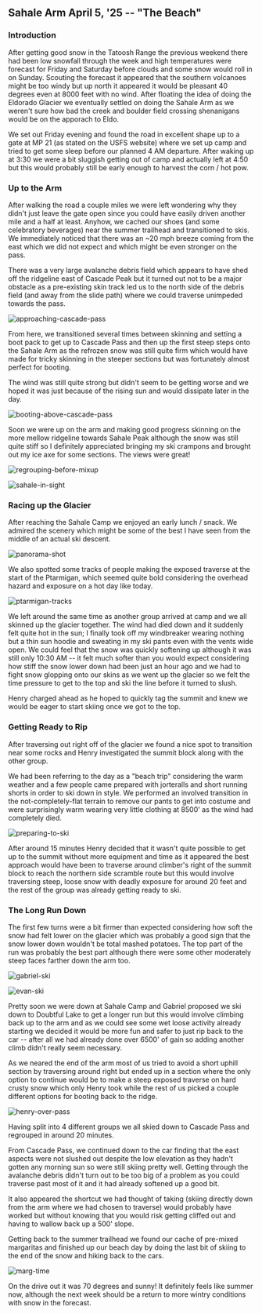 ## Sahale Arm April 5, '25 -- "The Beach"

### Introduction

After getting good snow in the Tatoosh Range the previous weekend there had been low snowfall through the week and high temperatures were forecast for Friday and Saturday before clouds and some snow would roll in on Sunday.
Scouting the forecast it appeared that the southern volcanoes might be too windy but up north it appeared it would be pleasant 40 degrees even at 8000 feet with no wind.
After floating the idea of doing the Eldorado Glacier we eventually settled on doing the Sahale Arm as we weren't sure how bad the creek and boulder field crossing shenanigans would be on the apporach to Eldo.

We set out Friday evening and found the road in excellent shape up to a gate at MP 21 (as stated on the USFS website) where we set up camp and tried to get some sleep before our planned 4 AM departure.
After waking up at 3:30 we were a bit sluggish getting out of camp and actually left at 4:50 but this would probably still be early enough to harvest the corn / hot pow.

### Up to the Arm

After walking the road a couple miles we were left wondering why they didn't just leave the gate open since you could have easily driven another mile and a half at least. Anyhow, we cached our shoes (and some celebratory beverages) near the summer trailhead and transitioned to skis.
We immediately noticed that there was an ~20 mph breeze coming from the east which we did not expect and which might be even stronger on the pass.

There was a very large avalanche debris field which appears to have shed off the ridgeline east of Cascade Peak but it turned out not to be a major obstacle as a pre-existing skin track led us to the north side of the debris field (and away from the slide path) where we could traverse unimpeded towards the pass.

![approaching-cascade-pass](https://lh3.googleusercontent.com/pw/AP1GczOPqJJx-R7-LqSHYQ8mxoZ0i8l-zgV5uVaN9Od9I-wB4LIcpSz03QN8bQSNb0JOPv_QdLrLpF8zB3LNaW01oBxXV7HHbJgYTjImHo7o1cSIa1fMdtsiGpt_2o6PVw9NCX8DNPXv1xzoq1vD2T-zV7bqsg=w980-h1306-s-no?authuser=0)

From here, we transitioned several times between skinning and setting a boot pack to get up to Cascade Pass and then up the first steep steps onto the Sahale Arm as the refrozen snow was still quite firm which would have made for tricky skinning in the steeper sections but was fortunately almost perfect for booting.

The wind was still quite strong but didn't seem to be getting worse and we hoped it was just because of the rising sun and would dissipate later in the day.

![booting-above-cascade-pass](https://lh3.googleusercontent.com/pw/AP1GczP2NWf7qYCBe7bU898u3dtNns1oINge6Hjobw_etxvTOaEqisBXz802vm5Xl4Mfe4jw9270C_bLdeaikJak-sBmwgeMvdL5kXpRizo-kILCaGGnsOC2KUxAXD1WpHSHFTHDZO990LhiUIaRWitPp8yHmw=w980-h1306-s-no?authuser=0)

Soon we were up on the arm and making good progress skinning on the more mellow ridgeline towards Sahale Peak although the snow was still quite stiff so I definitely appreciated bringing my ski crampons and brought out my ice axe for some sections.
The views were great!

![regrouping-before-mixup](https://lh3.googleusercontent.com/pw/AP1GczPXc2m3JMr_aWg9PoCEJV6IFxswdAN15FLyD5IsQbDVpCY2H5CxwcNCc2kvczdUrpcOcYop30XbV5L7cWJKeN0eqy-MGo-SbYYFPEqcFZNPWX5TUjmYjut0GfDQHyflLirHn1kcZiZp7Bge9ogCa28xQg=w980-h1306-s-no?authuser=0)

![sahale-in-sight](https://lh3.googleusercontent.com/pw/AP1GczMP4JY4lG5DSl7R5P_dtyGa9pzC8N4xZvUATZdM6MNjongh3rWHrR5IUUdxcajvBw2ybuqoRC8kCh_rMiME0kzHm7slW3I9orqo2BKzcu4S6qM6nqFymmdzDoHhuCUE8peC7UWX4hyNxsG7xWqHuK0Y-A=w980-h1306-s-no?authuser=0)

### Racing up the Glacier

After reaching the Sahale Camp we enjoyed an early lunch / snack.
We admired the scenery which might be some of the best I have seen from the middle of an actual ski descent.

![panorama-shot](https://lh3.googleusercontent.com/pw/AP1GczNV7S_641RHwI_2779qhhqDYbmW1UlxvarhHhDweeZTyAq7C4MVgy_nRtTA-39xTowEAmCQW93LD9SGlLColo7O3-rxNshiTLnyRg_L3PEHcvc7UAG5Gdu9gzOMtxTDwWUbugbhclpIWW3bhqEqbmTsBA=w1278-h304-s-no?authuser=0)

We also spotted some tracks of people making the exposed traverse at the start of the Ptarmigan, which seemed quite bold considering the overhead hazard and exposure on a hot day like today.

![ptarmigan-tracks](https://lh3.googleusercontent.com/pw/AP1GczNFP4CYRyPo9IVMS6jNB3A97DtP-tqfGiSSD3a3woriuGbSV8WmM2lgkzROYdfNMPZptM5kYtn4tAT7130i8xBnme-APh5utuXp2MWVZMqCz4y3elP4B_q8r6AEdhK3OF4DSXYLMU-2m8yYzCz3JdKOQg=w980-h1306-s-no?authuser=0)

We left around the same time as another group arrived at camp and we all skinned up the glacier together.
The wind had died down and it suddenly felt quite hot in the sun; I finally took off my windbreaker wearing nothing but a thin sun hoodie and sweating in my ski pants even with the vents wide open.
We could feel that the snow was quickly softening up although it was still only 10:30 AM -- it felt much softer than you would expect considering how stiff the snow lower down had been just an hour ago and we had to fight snow glopping onto our skins as we went up the glacier so we felt the time pressure to get to the top and ski the line before it turned to slush.

Henry charged ahead as he hoped to quickly tag the summit and knew we would be eager to start skiing once we got to the top.

### Getting Ready to Rip
After traversing out right off of the glacier we found a nice spot to transition near some rocks and Henry investigated the summit block along with the other group.

We had been referring to the day as a "beach trip" considering the warm weather and a few people came prepared with jorteralls and short running shorts in order to ski down in style.
We performed an involved transition in the not-completely-flat terrain to remove our pants to get into costume and were surprisingly warm wearing very little clothing at 8500' as the wind had completely died.

![preparing-to-ski](https://lh3.googleusercontent.com/pw/AP1GczOinSOBAfVJ741aYz8x7p4E2gIZ8PM4YEkBcc5Fmb1M8fSF8DeoNMTKU68JBfIVkKlU0Om62ssh3-kCqArfaOUuiGlBm4B8tu8aXAs095p8Qsb9-poYo2ohatYWv3IiNm_p1by36_rb3MqvzvEY4OUd0A=w980-h1306-s-no?authuser=0)

After around 15 minutes Henry decided that it wasn't quite possible to get up to the summit without more equipment and time as it appeared the best approach would have been to traverse around climber's right of the summit block to reach the northern side scramble route but this would involve traversing steep, loose snow with deadly exposure for around 20 feet and the rest of the group was already getting ready to ski.

### The Long Run Down

The first few turns were a bit firmer than expected considering how soft the snow had felt lower on the glacier which was probably a good sign that the snow lower down wouldn't be total mashed potatoes.
The top part of the run was probably the best part although there were some other moderately steep faces farther down the arm too.

![gabriel-ski](https://lh3.googleusercontent.com/pw/AP1GczP3kASgKO1AWfkd8udsp7CgJuHM4ZFi7VC5JD72AG9-HzoAgs4Hpxulic3rkwrCHmGtsnUw6fgTq9pliIsu4eLbgNnoHb1K8_LWj97swLOWF3S6yyErzmL0KvB-JcsDLo0PPIQ3GbB7uI9FDbq9d1iJzA=w735-h1306-s-no?authuser=0)

![evan-ski](https://lh3.googleusercontent.com/pw/AP1GczNuezwiMalM9Qxpyoawj48YfXI_SOmS6FhDpCKiBfcIzizMJJgI6t8QIW4VZlGB91eSKAZok4vdnJhgX6mWSmAOkXjz3PDNKqD3WAHNStl8OcahkG56AxJh5TgOQNuwGuxPHsNYEvebCsPR464TIJfcuQ=w735-h1306-s-no?authuser=0)

Pretty soon we were down at Sahale Camp and Gabriel proposed we ski down to Doubtful Lake to get a longer run but this would involve climbing back up to the arm and as we could see some wet loose activity already starting we decided it would be more fun and safer to just rip back to the car -- after all we had already done over 6500' of gain so adding another climb didn't really seem necessary.

As we neared the end of the arm most of us tried to avoid a short uphill section by traversing around right but ended up in a section where the only option to continue would be to make a steep exposed traverse on hard crusty snow which only Henry took while the rest of us picked a couple different options for booting back to the ridge.

![henry-over-pass](https://lh3.googleusercontent.com/pw/AP1GczMGa-ArsKmVCAZamCBNUC5qvbdqXsYY7wkH2oZGWCfK1sk22MZWbRsZ2wD-5jYu3oq-0ZKY0XhOJQeOx0f7MwBAwUVkql6miya25P_HCi2P0m_E4fTpAdT6AOkTDXobFyPtwG1fngRgw0gDQdq_LNB6AQ=w1278-h959-s-no?authuser=0)

Having split into 4 different groups we all skied down to Cascade Pass and regrouped in around 20 minutes.

From Cascade Pass, we continued down to the car finding that the east aspects were not slushed out despite the low elevation as they hadn't gotten any morning sun so were still skiing pretty well. Getting through the avalanche debris didn't turn out to be too big of a problem as you could traverse past most of it and it had already softened up a good bit.

It also appeared the shortcut we had thought of taking (skiing directly down from the arm where we had chosen to traverse) would probably have worked but without knowing that you would risk getting cliffed out and having to wallow back up a 500' slope.

Getting back to the summer trailhead we found our cache of pre-mixed margaritas and finished up our beach day by doing the last bit of skiing to the end of the snow and hiking back to the cars.

![marg-time](https://lh3.googleusercontent.com/pw/AP1GczPrHKl5KU8Wo0KshRJiTazc9cazO_7jlTcfwv6tdq1qToW_hOUta6kzff2VeaIklOAx2npBqU8zjygUIvHy13yotCJXiuA0fKNy03zAvBfGOAB1mAbqy2JO2pGDybXGRqdvGrEskfShZtOgItS-wSY2kw=w1278-h959-s-no?authuser=0)

On the drive out it was 70 degrees and sunny!
It definitely feels like summer now, although the next week should be a return to more wintry conditions with snow in the forecast.
